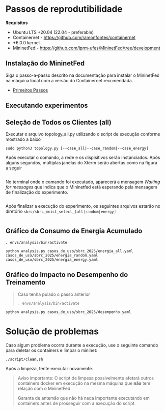 # Passos de reprodutibilidade

**Requisitos**

- Ubuntu LTS +20.04 (22.04 - preferable)
- Containernet - https://github.com/ramonfontes/containernet
- +6.0.0 kernel
- MininetFed - https://github.com/lprm-ufes/MininetFed/tree/development

## Instalação do MininetFed

Siga o passo-a-passo descrito na documentação para instalar o MininetFed na máquina local com a versão do Containernet recomendada.

<!-- > Atenção: Vá até antes da seção "Executar o MininetFED com um exemplo". A versão atual do MininetFed **não** é retrocompatível com o sistema de .yaml e os exemplos antigos ainda não foram atualizados. -->

<!-- > Note: Para fazer o git clone do reposeitório, use o comando a seguir ao invez do sugerido na documentação
>
> ```shell
> git clone -b development https://github.com/lprm-ufes/MininetFed.git
> ``` -->

- [Primeiros Passos](docs/pt-br/Primeiros-Passos.md)

## Executando experimentos

## Seleção de Todos os Clientes (all)

Executar o arquivo topology_all.py utilizando o script de execução conforme mostrado a baixo

```shell
sudo python3 topology.py [--case_all|--case_random|--case_energy]
```

Após executar o comando, a rede e os dispisitivos serão instanciados. Após alguns segundos, múltiplas janelas do Xterm serão abertas como na figura a seguir

<img src="https://github.com/lprm-ufes/MininetFed-LoWPAN/blob/topology-unico/images/terminais.png" alt=""/>

No terminal onde o comando foi executado, aparecerá a mensagem _Waiting for messages_ que indica que o Mininetfed está esperando pela mensagem de finalização do experimento.

<img src="https://github.com/lprm-ufes/MininetFed-LoWPAN/blob/topology-unico/images/terminal.png" alt=""/>

Após finalizar a execução do experimento, os seguintes arquivos estarão no diretório `sbrc/sbrc_mnist_select_[all|random|energy]`

<img src="https://github.com/lprm-ufes/MininetFed-LoWPAN/blob/topology-unico/images/arquivos.png" alt=""/>

## Gráfico de Consumo de Energia Acumulado

```shell
. envs/analysis/bin/activate
```

```shell
python analysis.py casos_de_uso/sbrc_2025/energia_all.yaml casos_de_uso/sbrc_2025/energia_random.yaml casos_de_uso/sbrc_2025/energia_energy.yaml
```

## Gráfico do Impacto no Desempenho do Treinamento

> Caso tenha pulado o passo anterior
>
> ```shell
> . envs/analysis/bin/activate
> ```

```shell
python analysis.py casos_de_uso/sbrc_2025/desempenho.yaml
```

# Solução de problemas

Caso algum problema ocorra durante a execução, use o seguinte comando para deletar os containers e limpar o mininet:

```shell
./script/clean.sh
```

Após a limpeza, tente executar novamente.

> Aviso importante: O script de limpesa possivelmente afetará outros containers docker em execução na mesma máquina que **não** tem relação com o MininetFed.
>
> Garanta de antemão que não há nada importante executando em containers antes de prosseguir com a execução do script.
